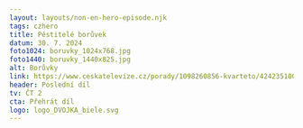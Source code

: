 ```yaml
---
layout: layouts/non-en-hero-episode.njk
tags: czhero
title: Pěstitelé borůvek
datum: 30. 7. 2024
foto1024: boruvky_1024x768.jpg
foto1440: boruvky_1440x825.jpg
alt: Borůvky
link: https://www.ceskatelevize.cz/porady/1098260856-kvarteto/424235100111004
header: Poslední díl
tv: ČT 2
cta: Přehrát díl
logo: logo_DVOJKA_biele.svg
---
```

